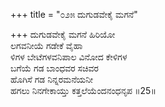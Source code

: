 +++
title = "೦೨೫ ದುಗುಡವೇಕೈ ಮಗನೆ"

+++
ದುಗುಡವೇಕೈ ಮಗನೆ ಹಿರಿಯೋ   
ಲಗವನೀಯೆ ಗಡೇಕೆ ವೈಹಾ  
ಳಿಗಳ ಬೇಟೆಗಳವನಿಪಾಲ ವಿನೋದ ಕೇಳಿಗಳ   
ಬಗೆಯೆ ಗಡ ಬಾಂಧವರ ಸಚಿವರ  
ಹೊಗಿಸೆ ಗಡ ನಿನ್ನರಮನೆಯನೀ  
ಹಗಲು ನಿನಗೇಕಾಯ್ತು ಕತ್ತಲೆಯೆಂದನಂಧನೃಪ    ॥25॥
